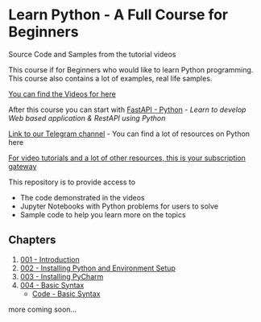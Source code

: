 # Learn Python - A Full Course for Beginners
Source Code and Samples from the tutorial videos

This course if for Beginners who would like to learn Python programming. This course also contains a lot of examples, real life samples.

[You can find the Videos for here ](https://www.youtube.com/playlist?list=PL5gdMNl42qyn7CjNCnsV7CuQ6S-I9eKJY)

After this course you can start with [FastAPI - Python](https://www.youtube.com/playlist?list=PL5gdMNl42qynpY-o43Jk3evfxEKSts3HS) - *Learn to develop Web based application & RestAPI using Python*

[Link to our Telegram channel](https://t.me/python_resources_iGnani) - You can find a lot of resources on Python here

[For video tutorials and a lot of other resources, this is your subscription gateway](https://www.youtube.com/c/Ignani?sub_confirmation=1)

This repository is to provide access to 
* The code demonstrated in the videos
* Jupyter Notebooks with Python problems for users to solve
* Sample code to help you learn more on the topics

## Chapters
1. [001 - Introduction](https://youtu.be/-F1Maa3PWc0)
2. [002 - Installing Python and Environment Setup](https://youtu.be/KuMqkKWBexY)
3. [003 - Installing PyCharm](https://youtu.be/LwjxKnuI4Po)
4. [004 - Basic Syntax](https://youtu.be/vbM6WeqMh74)
   * [Code - Basic Syntax](../Tutorial%20Code/004_BasicSyntax.ipynb)

more coming soon...
